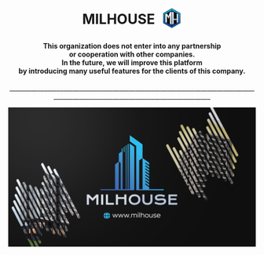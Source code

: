<h1 align="center">
  MILHOUSE
  <img align="center" src="/assets/img/icons/webIcons/favicon-96x96.png" style="padding: 0 0 8px 8px; max-height: 40px;" />
</h1>

<h4 align="center">
  This organization does not enter into any partnership
  <br> or cooperation with other companies.
  <br>In the future, we will improve this platform
  <br> by introducing many useful features for the clients of this company.
</h4>

<p align="center">________________________________________________________________________________________________________________________________</p>

<img align="center" src="/assets/img/other/githubIntro.png"/>
